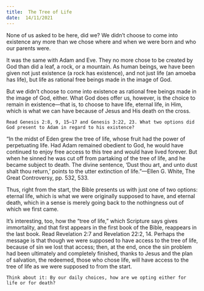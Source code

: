 ```yaml
---
title:  The Tree of Life
date:  14/11/2021
---
```


None of us asked to be here, did we? We didn’t choose to come into existence any more than we chose where and when we were born and who our parents were.

It was the same with Adam and Eve. They no more chose to be created by God than did a leaf, a rock, or a mountain. As human beings, we have been given not just existence (a rock has existence), and not just life (an amoeba has life), but life as rational free beings made in the image of God.

But we didn’t choose to come into existence as rational free beings made in the image of God, either. What God does offer us, however, is the choice to remain in existence—that is, to choose to have life, eternal life, in Him, which is what we can have because of Jesus and His death on the cross.

`Read Genesis 2:8, 9, 15–17 and Genesis 3:22, 23. What two options did God present to Adam in regard to his existence?`

“In the midst of Eden grew the tree of life, whose fruit had the power of perpetuating life. Had Adam remained obedient to God, he would have continued to enjoy free access to this tree and would have lived forever. But when he sinned he was cut off from partaking of the tree of life, and he became subject to death. The divine sentence, ‘Dust thou art, and unto dust shalt thou return,’ points to the utter extinction of life.”—Ellen G. White, The Great Controversy, pp. 532, 533.

Thus, right from the start, the Bible presents us with just one of two options: eternal life, which is what we were originally supposed to have, and eternal death, which in a sense is merely going back to the nothingness out of which we first came.

It’s interesting, too, how the “tree of life,” which Scripture says gives immortality, and that first appears in the first book of the Bible, reappears in the last book. Read Revelation 2:7 and Revelation 22:2, 14. Perhaps the message is that though we were supposed to have access to the tree of life, because of sin we lost that access; then, at the end, once the sin problem had been ultimately and completely finished, thanks to Jesus and the plan of salvation, the redeemed, those who chose life, will have access to the tree of life as we were supposed to from the start.

`Think about it: By our daily choices, how are we opting either for life or for death?`